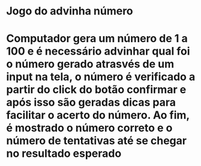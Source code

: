 <h1>Jogo do advinha número</h1>

<h1>Computador gera um número de 1 a 100 e é necessário advinhar qual foi o número gerado atrasvés de um input na tela, o número é 
verificado a partir do click do botão confirmar e após isso são geradas dicas para facilitar o acerto do número. Ao fim, é mostrado
o número correto e o número de tentativas até se chegar no resultado esperado</h1>
